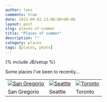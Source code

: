 ```yaml
---
author: leoz
comments: true
date: 2013-09-02 13:08:00+00:00
layout: post
slug: places-of-summer
title: "Places of summer"
description: ""
category: places
tags: [places, photo]
---
```

{% include JB/setup %}

Some places I've been to recently...

<table align="center" border="0" cellpadding="3" cellspacing="3">
<tbody>
<tr>
<td>
	<a class="fancybox" href="http://www.flickr.com/photos/_leoz_/sets/72157635343969147/" title="San Gregorio">
	<img src="http://farm6.staticflickr.com/5324/9653975839_0fc6f05eee_q.jpg" title="San Gregorio" alt="San Gregorio">
	</a>
</td>
<td>
	<a class="fancybox" href="http://www.flickr.com/photos/_leoz_/sets/72157635343882825/" title="Seattle">
	<img src="http://farm3.staticflickr.com/2835/9653938701_eefe358c4b_q.jpg" title="Seattle" alt="Seattle">
	</a>
</td>
<td>
	<a class="fancybox" href="http://www.flickr.com/photos/_leoz_/sets/72157635348062107/" title="Toronto">
	<img src="http://farm4.staticflickr.com/3775/9656265997_f8ac9d46d8_q.jpg" title="Toronto" alt="Toronto">
	</a>
</td>
</tr>
<tr>
<td class="photo-name">San Gregorio</td>
<td class="photo-name">Seattle</td>
<td class="photo-name">Toronto</td>
</tr>
</tbody>
</table>
